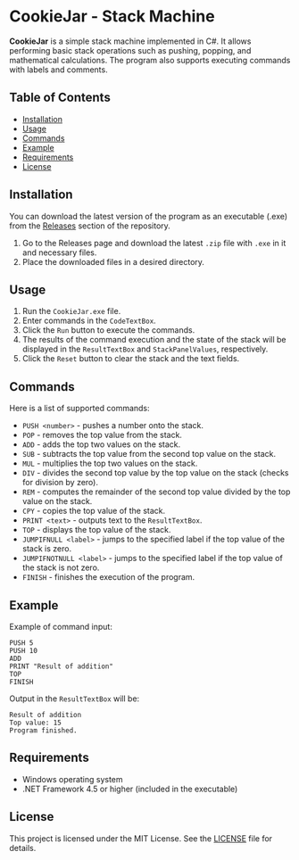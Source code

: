 # CookieJar - Stack Machine

**CookieJar** is a simple stack machine implemented in C#. It allows performing basic stack operations such as pushing, popping, and mathematical calculations. The program also supports executing commands with labels and comments.

## Table of Contents

- [Installation](#installation)
- [Usage](#usage)
- [Commands](#commands)
- [Example](#example)
- [Requirements](#requirements)
- [License](#license)

## Installation

You can download the latest version of the program as an executable (.exe) from the [Releases](https://github.com/GDcocos12/CookieJar/releases) section of the repository.

1. Go to the Releases page and download the latest `.zip` file with `.exe` in it and necessary files.
2. Place the downloaded files in a desired directory.

## Usage

1. Run the `CookieJar.exe` file.
2. Enter commands in the `CodeTextBox`.
3. Click the `Run` button to execute the commands.
4. The results of the command execution and the state of the stack will be displayed in the `ResultTextBox` and `StackPanelValues`, respectively.
5. Click the `Reset` button to clear the stack and the text fields.

## Commands

Here is a list of supported commands:

- `PUSH <number>` - pushes a number onto the stack.
- `POP` - removes the top value from the stack.
- `ADD` - adds the top two values on the stack.
- `SUB` - subtracts the top value from the second top value on the stack.
- `MUL` - multiplies the top two values on the stack.
- `DIV` - divides the second top value by the top value on the stack (checks for division by zero).
- `REM` - computes the remainder of the second top value divided by the top value on the stack.
- `CPY` - copies the top value of the stack.
- `PRINT <text>` - outputs text to the `ResultTextBox`.
- `TOP` - displays the top value of the stack.
- `JUMPIFNULL <label>` - jumps to the specified label if the top value of the stack is zero.
- `JUMPIFNOTNULL <label>` - jumps to the specified label if the top value of the stack is not zero.
- `FINISH` - finishes the execution of the program.

## Example

Example of command input:

```
PUSH 5
PUSH 10
ADD
PRINT "Result of addition"
TOP
FINISH
```

Output in the `ResultTextBox` will be:

```
Result of addition
Top value: 15
Program finished.
```

## Requirements

- Windows operating system
- .NET Framework 4.5 or higher (included in the executable)

## License

This project is licensed under the MIT License. See the [LICENSE](LICENSE) file for details.
